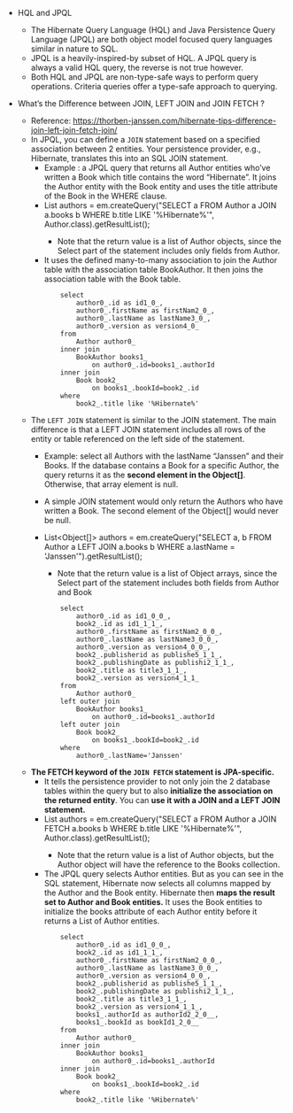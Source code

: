 - HQL and JPQL
	- The Hibernate Query Language (HQL) and Java Persistence Query Language (JPQL) are both object model focused query languages similar in nature to SQL. 
	- JPQL is a heavily-inspired-by subset of HQL. A JPQL query is always a valid HQL query, the reverse is not true however.
	- Both HQL and JPQL are non-type-safe ways to perform query operations. Criteria queries offer a type-safe approach to querying. 

- What’s the Difference between JOIN, LEFT JOIN and JOIN FETCH ?
	- Reference: https://thorben-janssen.com/hibernate-tips-difference-join-left-join-fetch-join/
	- In JPQL, you can define a `JOIN` statement based on a specified association between 2 entities. Your persistence provider, e.g., Hibernate, translates this into an SQL JOIN statement.
		- Example : a JPQL query that returns all Author entities who’ve written a Book which title contains the word “Hibernate”. It joins the Author entity with the Book entity and uses the title attribute of the Book in the WHERE clause.
		- List<Author> authors = em.createQuery("SELECT a FROM Author a JOIN a.books b WHERE b.title LIKE '%Hibernate%'", Author.class).getResultList();
			- Note that the return value is a list of Author objects, since the Select part of the statement includes only fields from Author.
		-  It uses the defined many-to-many association to join the Author table with the association table BookAuthor. It then joins the association table with the Book table.
			```
				select
					author0_.id as id1_0_,
					author0_.firstName as firstNam2_0_,
					author0_.lastName as lastName3_0_,
					author0_.version as version4_0_ 
				from
					Author author0_ 
				inner join
					BookAuthor books1_ 
						on author0_.id=books1_.authorId 
				inner join
					Book book2_ 
						on books1_.bookId=book2_.id 
				where
					book2_.title like '%Hibernate%'
			```
	- The `LEFT JOIN` statement is similar to the JOIN statement. The main difference is that a LEFT JOIN statement includes all rows of the entity or table referenced on the left side of the statement.
		- Example: select all Authors with the lastName “Janssen” and their Books. If the database contains a Book for a specific Author, the query returns it as the **second element in the Object[]**. Otherwise, that array element is null.
		- A simple JOIN statement would only return the Authors who have written a Book. The second element of the Object[] would never be null.
		- List<Object[]> authors = em.createQuery("SELECT a, b FROM Author a LEFT JOIN a.books b WHERE a.lastName = 'Janssen'").getResultList();
			- Note that the return value is a list of Object arrays, since the Select part of the statement includes both fields from Author and Book

			```
				select
					author0_.id as id1_0_0_,
					book2_.id as id1_1_1_,
					author0_.firstName as firstNam2_0_0_,
					author0_.lastName as lastName3_0_0_,
					author0_.version as version4_0_0_,
					book2_.publisherid as publishe5_1_1_,
					book2_.publishingDate as publishi2_1_1_,
					book2_.title as title3_1_1_,
					book2_.version as version4_1_1_ 
				from
					Author author0_ 
				left outer join
					BookAuthor books1_ 
						on author0_.id=books1_.authorId 
				left outer join
					Book book2_ 
						on books1_.bookId=book2_.id 
				where
					author0_.lastName='Janssen'
			```
	- **The FETCH keyword of the `JOIN FETCH` statement is JPA-specific.**
		- It tells the persistence provider to not only join the 2 database tables within the query but to also **initialize the association on the returned entity**. You can **use it with a JOIN and a LEFT JOIN statement.**
		- List<Author> authors = em.createQuery("SELECT a FROM Author a JOIN FETCH a.books b WHERE b.title LIKE '%Hibernate%'", Author.class).getResultList();
			- Note that the return value is a list of Author objects, but the Author object will have the reference to the Books collection.
		- The JPQL query selects Author entities. But as you can see in the SQL statement, Hibernate now selects all columns mapped by the Author and the Book entity. Hibernate then **maps the result set to Author and Book entities.** It uses the Book entities to initialize the books attribute of each Author entity before it returns a List of Author entities.
			```
				select
					author0_.id as id1_0_0_,
					book2_.id as id1_1_1_,
					author0_.firstName as firstNam2_0_0_,
					author0_.lastName as lastName3_0_0_,
					author0_.version as version4_0_0_,
					book2_.publisherid as publishe5_1_1_,
					book2_.publishingDate as publishi2_1_1_,
					book2_.title as title3_1_1_,
					book2_.version as version4_1_1_,
					books1_.authorId as authorId2_2_0__,
					books1_.bookId as bookId1_2_0__ 
				from
					Author author0_ 
				inner join
					BookAuthor books1_ 
						on author0_.id=books1_.authorId 
				inner join
					Book book2_ 
						on books1_.bookId=book2_.id 
				where
					book2_.title like '%Hibernate%'
			```
